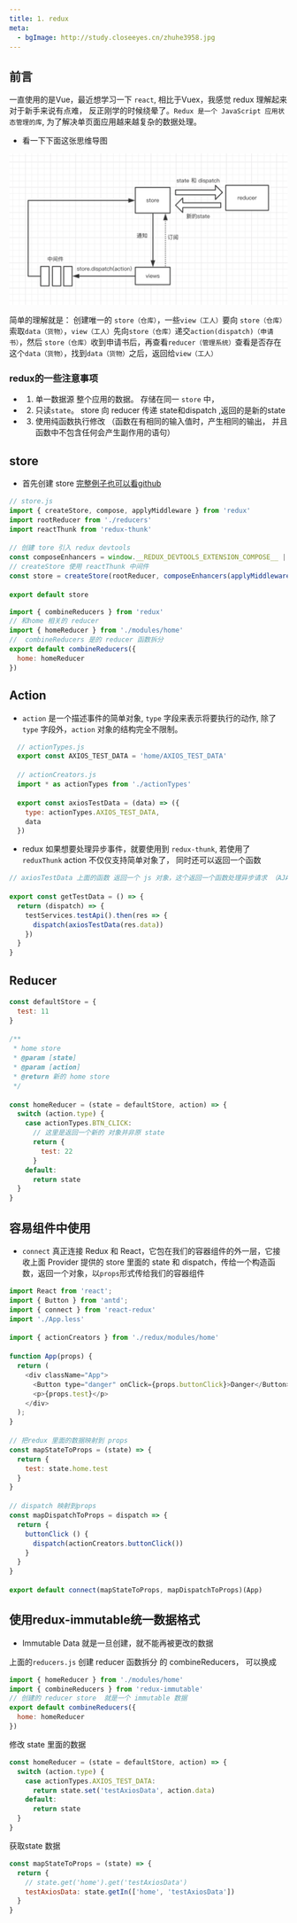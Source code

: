 ```yaml
---
title: 1. redux
meta: 
  - bgImage: http://study.closeeyes.cn/zhuhe3958.jpg
---
```


## 前言
一直使用的是Vue，最近想学习一下 `react`, 相比于Vuex，我感觉 redux 理解起来对于新手来说有点难， 反正刚学的时候绕晕了。`Redux 是一个 JavaScript 应用状态管理的库`, 为了解决单页面应用越来越复杂的数据处理。
- 看一下下面这张思维导图

![image](./../images/redux.jpg)

简单的理解就是： 创建唯一的 `store（仓库）`，一些`view（工人）`要向 `store（仓库）`索取`data（货物）`，`view（工人）`先向`store（仓库）`递交`action(dispatch)（申请书）`，然后 `store（仓库）`收到申请书后，再查看`reducer（管理系统）`查看是否存在这个`data（货物）`，找到`data（货物）`之后，返回给`view（工人）`

### redux的一些注意事项
- 1. 单一数据源 整个应用的数据。 存储在同一 `store` 中，
- 2. 只读`state`。 store 向 reducer 传递 state和dispatch ,返回的是新的state
- 3. 使用纯函数执行修改 （函数在有相同的输入值时，产生相同的输出， 并且函数中不包含任何会产生副作用的语句）

## store

- 首先创建 store [完整例子也可以看github](https://github.com/hz199/__react-admin-zh-redux/tree/master/src/redux)

```js
// store.js
import { createStore, compose, applyMiddleware } from 'redux'
import rootReducer from './reducers'
import reactThunk from 'redux-thunk'

// 创建 tore 引入 redux devtools
const composeEnhancers = window.__REDUX_DEVTOOLS_EXTENSION_COMPOSE__ || compose
// createStore 使用 reactThunk 中间件
const store = createStore(rootReducer, composeEnhancers(applyMiddleware(reactThunk)))

export default store
```

```js
import { combineReducers } from 'redux'
// 和home 相关的 reducer
import { homeReducer } from './modules/home'
//  combineReducers 是的 reducer 函数拆分 
export default combineReducers({
  home: homeReducer
})
```

## Action

- `action` 是一个描述事件的简单对象, `type` 字段来表示将要执行的动作, 除了 `type` 字段外，`action` 对象的结构完全不限制。

```js
  // actionTypes.js
  export const AXIOS_TEST_DATA = 'home/AXIOS_TEST_DATA'

  // actionCreators.js
  import * as actionTypes from './actionTypes'

  export const axiosTestData = (data) => ({
    type: actionTypes.AXIOS_TEST_DATA,
    data
  })
```
- redux 如果想要处理异步事件，就要使用到 `redux-thunk`, 若使用了`reduxThunk` action 不仅仅支持简单对象了， 同时还可以返回一个函数

```js
// axiosTestData 上面的函数 返回一个 js 对象，这个返回一个函数处理异步请求 （AJAX）

export const getTestData = () => {
  return (dispatch) => {
    testServices.testApi().then(res => {
      dispatch(axiosTestData(res.data))
    })
  }
}
```

## Reducer 

```js
const defaultStore = {
  test: 11
}

/**
 * home store
 * @param [state]
 * @param [action]
 * @return 新的 home store
 */

const homeReducer = (state = defaultStore, action) => {
  switch (action.type) {
    case actionTypes.BTN_CLICK:
      // 这里是返回一个新的 对象并非原 state
      return {
        test: 22
      }
    default:
      return state
  }
}
```

## 容易组件中使用

- `connect` 真正连接 Redux 和 React，它包在我们的容器组件的外一层，它接收上面 Provider 提供的 store 里面的 state 和 dispatch，传给一个构造函数，返回一个对象，以`props`形式传给我们的容器组件

```js
import React from 'react';
import { Button } from 'antd';
import { connect } from 'react-redux'
import './App.less'

import { actionCreators } from './redux/modules/home'

function App(props) {
  return (
    <div className="App">
      <Button type="danger" onClick={props.buttonClick}>Danger</Button>
      <p>{props.test}</p>
    </div>
  );
}

// 把redux 里面的数据映射到 props
const mapStateToProps = (state) => {
  return {
    test: state.home.test
  }
}

// dispatch 映射到props
const mapDispatchToProps = dispatch => {
  return {
    buttonClick () {
      dispatch(actionCreators.buttonClick())
    }
  }
}

export default connect(mapStateToProps, mapDispatchToProps)(App)
```

## 使用redux-immutable统一数据格式

- Immutable Data 就是一旦创建，就不能再被更改的数据

上面的`reducers.js` 创建 reducer 函数拆分 的 combineReducers， 可以换成 
```js
import { homeReducer } from './modules/home'
import { combineReducers } from 'redux-immutable'
// 创建的 reducer store  就是一个 immutable 数据 
export default combineReducers({
  home: homeReducer
})
```

修改 state 里面的数据
```js
const homeReducer = (state = defaultStore, action) => {
  switch (action.type) {
    case actionTypes.AXIOS_TEST_DATA:
      return state.set('testAxiosData', action.data)
    default:
      return state
  }
}
```
获取state 数据
```js
const mapStateToProps = (state) => {
  return {
    // state.get('home').get('testAxiosData')
    testAxiosData: state.getIn(['home', 'testAxiosData'])
  }
}

```